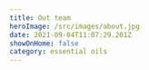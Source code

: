 ```yaml
---
title: Out team
heroImage: /src/images/about.jpg
date: 2021-09-04T11:07:29.201Z
showOnHome: false
category: essential oils
---
```

